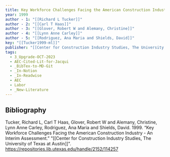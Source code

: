 ```yaml
---
title: Key Workforce Challenges Facing the American Construction Industry -  An Interim Assessment
year: 1999
author - 1: "[[Richard L Tucker]]"
author - 2: "[[Carl T Haas]]"
author - 3: "[[Glover, Robert W and Alemany, Christine]]"
author - 4: "[[Lynn Anne Carley]]"
author - 5: "[[Rodriguez, Ana Maria and Shields, David]]"
key: "[[Tucker1999-ml]]"
publisher: "[[Center for Construction Industry Studies, The University of Texas at Austin]]"
tags:
  - 3_Upgrade-OCT-2023
  - AEC-Cited-Lit-for-Jacqui
  - _BibTex-to-MD-Git
  - _In-Notion
  - _In-Readwise
  - AEC
  - Labor
  - _New-Literature
---
```


## Bibliography
Tucker, Richard L, Carl T Haas, Glover, Robert W and Alemany, Christine, Lynn Anne Carley, Rodriguez, Ana Maria and Shields, David. 1999. “Key Workforce Challenges Facing the American Construction Industry -  An Interim Assessment.” "[[Center for Construction Industry Studies, The University of Texas at Austin]]". https://repositories.lib.utexas.edu/handle/2152/114257